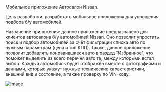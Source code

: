 Мобильное приложение Автосалон Nissan.

Цель разработки: разработать мобильное приложения для упрощения подбора б/у автомобилей.

Назначение приложения: данное приложение предназначено для клиентов автосалона б/у автомобилей Nissan. Оно позволит упростить поиск и подбор автомобилей за счёт фильтрации списка авто по нужным параметрам (цена и тип КПП). Также, данное приложение позволит добавлять понравившиеся авто в раздед "Избранное", что поможет выделить из всего перечня авто те, между которыми встал выбор. Каждый автомобиль будет отображён вместе с фотографиями и данными, которые укажут нужные технические характеристики, внешний вид и состояние, а также проверку по VIN-коду.

![image](https://user-images.githubusercontent.com/93865351/195086462-dc61810a-49cb-4d34-9511-80aff501ef10.png)
